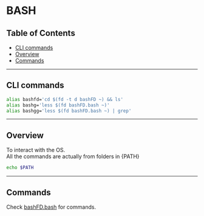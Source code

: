 <!-- omit in toc -->
# BASH

<!-- omit in toc -->
## Table of Contents

- [CLI commands](#cli-commands)
- [Overview](#overview)
- [Commands](#commands)

-----

## CLI commands

```bash
alias bashfd='cd $(fd -t d bashFD ~) && ls'
alias bashg='less $(fd bashFD.bash ~)'
alias bashgg='less $(fd bashFD.bash ~) | grep'
```

-----

## Overview

To interact with the OS.  
All the commands are actually from folders in {PATH}

```bash
echo $PATH
```

-----

## Commands

Check [bashFD.bash](bashFD.bash) for commands.

